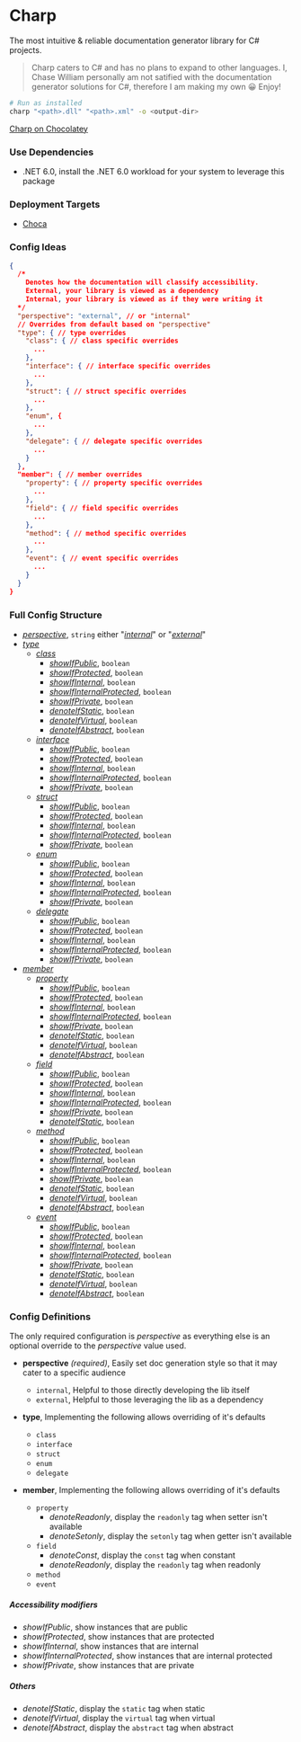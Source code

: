 # Charp

The most intuitive & reliable documentation generator library for C# projects.

> Charp caters to C# and has no plans to expand to other languages. I, Chase William personally am not satified with the documentation generator solutions for C#, therefore I am making my own 😀 Enjoy!

```bash
# Run as installed
charp "<path>.dll" "<path>.xml" -o <output-dir>
```

[Charp on Chocolatey](https://community.chocolatey.org/packages/charp/)



### Use Dependencies

- .NET 6.0, install the .NET 6.0 workload for your system to leverage this package
  
### Deployment Targets

- [Choca](https://docs.chocolatey.org)

### Config Ideas

```json
{
  /*
    Denotes how the documentation will classify accessibility.
    External, your library is viewed as a dependency
    Internal, your library is viewed as if they were writing it
  */
  "perspective": "external", // or "internal"
  // Overrides from default based on "perspective"
  "type": { // type overrides
    "class": { // class specific overrides
      ...
    },
    "interface": { // interface specific overrides
      ...
    },
    "struct": { // struct specific overrides
      ...
    },
    "enum", {
      ...
    },
    "delegate": { // delegate specific overrides
      ...
    }
  },
  "member": { // member overrides
    "property": { // property specific overrides
      ...
    },
    "field": { // field specific overrides
      ...
    },
    "method": { // method specific overrides
      ...
    },    
    "event": { // event specific overrides
      ...
    }
  }
}
```

### Full Config Structure

- <a href="#perspective">*perspective*</a>, `string` either "<a href="#internal">*internal*</a>" or "<a href="#external">*external*</a>"
- <a href="#type">*type*</a>
  - <a href="#class">*class*</a>
    - <a href="#showIfPublic">*showIfPublic*</a>, `boolean`
    - <a href="#showIfProtected">*showIfProtected*</a>, `boolean`
    - <a href="#showIfInternal">*showIfInternal*</a>, `boolean`
    - <a href="#showIfInternalProtected">*showIfInternalProtected*</a>, `boolean`
    - <a href="#showIfPrivate">*showIfPrivate*</a>, `boolean`
    - <a href="#denoteIfStatic">*denoteIfStatic*</a>, `boolean`
    - <a href="#denoteIfVirtual">*denoteIfVirtual*</a>, `boolean`
    - <a href="#denoteIfAbstract">*denoteIfAbstract*</a>, `boolean`
  - <a href="#interface">*interface*</a>
    - <a href="#showIfPublic">*showIfPublic*</a>, `boolean`
    - <a href="#showIfProtected">*showIfProtected*</a>, `boolean`
    - <a href="#showIfInternal">*showIfInternal*</a>, `boolean`
    - <a href="#showIfInternalProtected">*showIfInternalProtected*</a>, `boolean`
    - <a href="#showIfPrivate">*showIfPrivate*</a>, `boolean`
  - <a href="#struct">*struct*</a>
    - <a href="#showIfPublic">*showIfPublic*</a>, `boolean`
    - <a href="#showIfProtected">*showIfProtected*</a>, `boolean`
    - <a href="#showIfInternal">*showIfInternal*</a>, `boolean`
    - <a href="#showIfInternalProtected">*showIfInternalProtected*</a>, `boolean`
    - <a href="#showIfPrivate">*showIfPrivate*</a>, `boolean`
  - <a href="#enum">*enum*</a>
    - <a href="#showIfPublic">*showIfPublic*</a>, `boolean`
    - <a href="#showIfProtected">*showIfProtected*</a>, `boolean`
    - <a href="#showIfInternal">*showIfInternal*</a>, `boolean`
    - <a href="#showIfInternalProtected">*showIfInternalProtected*</a>, `boolean`
    - <a href="#showIfPrivate">*showIfPrivate*</a>, `boolean`
  - <a href="#delegate">*delegate*</a>
    - <a href="#showIfPublic">*showIfPublic*</a>, `boolean`
    - <a href="#showIfProtected">*showIfProtected*</a>, `boolean`
    - <a href="#showIfInternal">*showIfInternal*</a>, `boolean`
    - <a href="#showIfInternalProtected">*showIfInternalProtected*</a>, `boolean`
    - <a href="#showIfPrivate">*showIfPrivate*</a>, `boolean`
- <a href="#member">*member*</a>
  - <a href="#property">*property*</a>
    - <a href="#showIfPublic">*showIfPublic*</a>, `boolean`
    - <a href="#showIfProtected">*showIfProtected*</a>, `boolean`
    - <a href="#showIfInternal">*showIfInternal*</a>, `boolean`
    - <a href="#showIfInternalProtected">*showIfInternalProtected*</a>, `boolean`
    - <a href="#showIfPrivate">*showIfPrivate*</a>, `boolean`
    - <a href="#denoteIfStatic">*denoteIfStatic*</a>, `boolean`
    - <a href="#denoteIfVirtual">*denoteIfVirtual*</a>, `boolean`
    - <a href="#denoteIfAbstract">*denoteIfAbstract*</a>, `boolean`
  - <a href="#field">*field*</a>
    - <a href="#showIfPublic">*showIfPublic*</a>, `boolean`
    - <a href="#showIfProtected">*showIfProtected*</a>, `boolean`
    - <a href="#showIfInternal">*showIfInternal*</a>, `boolean`
    - <a href="#showIfInternalProtected">*showIfInternalProtected*</a>, `boolean`
    - <a href="#showIfPrivate">*showIfPrivate*</a>, `boolean`
    - <a href="#denoteIfStatic">*denoteIfStatic*</a>, `boolean`
  - <a href="#method">*method*</a>
    - <a href="#showIfPublic">*showIfPublic*</a>, `boolean`
    - <a href="#showIfProtected">*showIfProtected*</a>, `boolean`
    - <a href="#showIfInternal">*showIfInternal*</a>, `boolean`
    - <a href="#showIfInternalProtected">*showIfInternalProtected*</a>, `boolean`
    - <a href="#showIfPrivate">*showIfPrivate*</a>, `boolean`
    - <a href="#denoteIfStatic">*denoteIfStatic*</a>, `boolean`
    - <a href="#denoteIfVirtual">*denoteIfVirtual*</a>, `boolean`
    - <a href="#denoteIfAbstract">*denoteIfAbstract*</a>, `boolean`
  - <a href="#event">*event*</a>
    - <a href="#showIfPublic">*showIfPublic*</a>, `boolean`
    - <a href="#showIfProtected">*showIfProtected*</a>, `boolean`
    - <a href="#showIfInternal">*showIfInternal*</a>, `boolean`
    - <a href="#showIfInternalProtected">*showIfInternalProtected*</a>, `boolean`
    - <a href="#showIfPrivate">*showIfPrivate*</a>, `boolean`
    - <a href="#denoteIfStatic">*denoteIfStatic*</a>, `boolean`
    - <a href="#denoteIfVirtual">*denoteIfVirtual*</a>, `boolean`
    - <a href="#denoteIfAbstract">*denoteIfAbstract*</a>, `boolean`

### Config Definitions

The only required configuration is *perspective* as everything else is an optional override to the *perspective* value used.

- <span id="perspective"></span>**perspective** *(required)*, Easily set doc generation style so that it may cater to a specific audience
  - <span id="internal"></span>`internal`, Helpful to those directly developing the lib itself
  - <span id="external"></span>`external`, Helpful to those leveraging the lib as a dependency
  
- <span id="type"></span>**type**, Implementing the following allows overriding of it's defaults
  - <span id="class"></span>`class`
  - <span id="interface"></span>`interface`
  - <span id="struct"></span>`struct`
  - <span id="enum"></span>`enum`
  - <span id="delegate"></span>`delegate`

- <span id="member"></span>**member**, Implementing the following allows overriding of it's defaults
  - <span id="property"></span>`property`
    - <span id="denoteReadonlyProperty"></span>*denoteReadonly*, display the `readonly` tag when setter isn't available
    - <span id="denoteSetonlyProperty"></span>*denoteSetonly*, display the `setonly` tag when getter isn't available
  - <span id="field"></span>`field`
    - <span id="denoteConst"></span>*denoteConst*, display the `const` tag when constant
    - <span id="denoteReadonlyField"></span>*denoteReadonly*, display the `readonly` tag when readonly
  - <span id="method"></span>`method`
  - <span id="event"></span>`event`

##### Accessibility modifiers

- <span id="showIfPublic"></span>*showIfPublic*, show instances that are public
- <span id="showIfProtected"></span>*showIfProtected*, show instances that are protected
- <span id="showIfInternal"></span>*showIfInternal*, show instances that are internal
- <span id="showIfInternalProtected"></span>*showIfInternalProtected*, show instances that are internal protected
- <span id="showIfPrivate"></span>*showIfPrivate*, show instances that are private

##### Others

- <span id="denoteIfStatic"></span>*denoteIfStatic*, display the `static` tag when static
- <span id="denoteIfVirtual"></span>*denoteIfVirtual*, display the `virtual` tag when virtual
- <span id="denoteIfAbstract"></span>*denoteIfAbstract*, display the `abstract` tag when abstract
